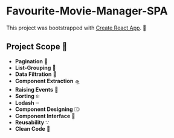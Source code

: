 # Favourite-Movie-Manager-SPA

This project was bootstrapped with [Create React App](https://github.com/facebook/create-react-app). 🙂

## Project Scope 👀️

- **Pagination** 📃
- **List-Grouping** 🎳
- **Data Filtration** 🧹
- **Component Extraction** 🛸
- **Raising Events** 🎪
- **Sorting** ፨
- **Lodash** ┄
- **Component Designing** ⎄
- **Component Interface** 🚦
- **Reusability** ∵
- **Clean Code** 🧼
